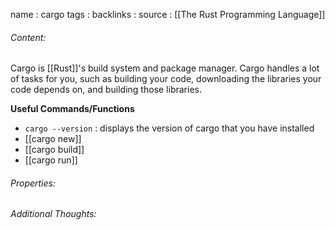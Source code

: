 name : cargo
tags : 
backlinks : 
source : [[The Rust Programming Language]]

###### Content:
Cargo is [[Rust]]'s build system and package manager. Cargo handles a lot of tasks for you, such as building your code, downloading the libraries your code depends on, and building those libraries.

**Useful Commands/Functions**
- `cargo --version` : displays the version of cargo that you have installed
- [[cargo new]]
- [[cargo build]]
- [[cargo run]]

###### Properties:


###### Additional Thoughts:
